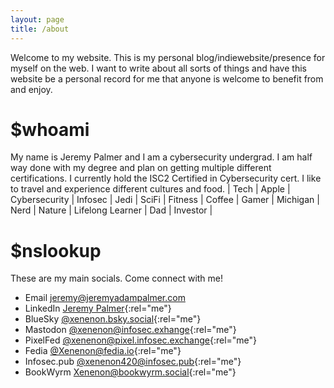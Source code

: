 ```yaml
---
layout: page
title: /about
---
```


Welcome to my website. This is my personal blog/indiewebsite/presence for myself on the web. I want to write about all sorts of things and have this website be a personal record for me that anyone is welcome to benefit from and enjoy. 

# $whoami

My name is Jeremy Palmer and I am a cybersecurity undergrad. I am half way done with my degree and plan on getting multiple different certifications. I currently hold the ISC2 Certified in Cybersecurity cert. I like to travel and experience different cultures and food. 
| Tech | Apple | Cybersecurity | Infosec | Jedi | SciFi | Fitness | Coffee | Gamer | Michigan | Nerd | Nature | Lifelong Learner | Dad | Investor | 

# $nslookup
These are my main socials. Come connect with me!
- Email [jeremy@jeremyadampalmer.com](mailto:jeremy@jeremyadampalmer.com)
- LinkedIn [Jeremy Palmer](https://www.linkedin.com/in/jeremyadampalmer/){:rel="me"}
- BlueSky [@xenenon.bsky.social](https://bsky.app/profile/xenenon.bsky.social){:rel="me"}
- Mastodon [@xenenon@infosec.exhange](https://infosec.exchange/@xenenon){:rel="me"}
- PixelFed [@xenenon@pixel.infosec.exchange](https://pixel.infosec.exchange/i/web/profile/599360417341945808){:rel="me"}
- Fedia [@Xenenon@fedia.io](https://fedia.io/u/Xenenon){:rel="me"}
- Infosec.pub [@xenenon420@infosec.pub](https://infosec.pub/u/xenenon420){:rel="me"}
- BookWyrm [Xenenon@bookwyrm.social](https://bookwyrm.social/user/Xenenon){:rel="me"}


